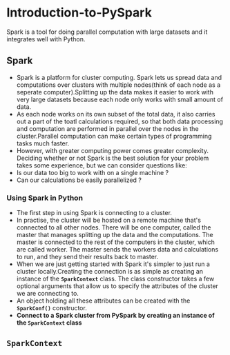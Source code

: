 # Introduction-to-PySpark
Spark is a tool for doing parallel computation with large datasets and it integrates well with Python.

## Spark
- Spark is a platform for cluster computing. Spark lets us spread data and computations over clusters with multiple nodes(think of each node as a seperate computer).Splitting up the data makes it easier to work with very large datasets because each node only works with small amount of data.
- As each node works on its own subset of the total data, it also carries out a part of the toatl calculations required, so that both data processing and computation are performed in parallel over the nodes in the cluster.Parallel computation can make certain types of programming tasks much faster.
- However, with greater computing power comes greater complexity. Deciding whether or not Spark is the best solution for your problem takes some experience, but we can consider questions like:
- Is our data too big to work with on a single machine ?
- Can our calculations be easily parallelized ?

### Using Spark in Python
- The first step in using Spark is connecting to a cluster.
- In practise, the cluster will be hosted on a remote machine that's connected to all other nodes. There will be one computer, called the master that manages splitting up the data and the computations. The master is connected to the rest of the computers in the cluster, which are called worker. The master sends the workers data and calculations to run, and they send their results back to master.
- When we are just getting started with Spark it's simpler to just run a cluster locally.Creating the connection is as simple as creating an instance of the **`SparkContext`** class. The class constructor takes a few optional arguments that allow us to specify the attributes of the cluster we are connecting to.
- An object holding all these attributes can be created with the **`SparkConf()`** constructor.
- **Connect to a Spark cluster from PySpark by creating an instance of the `SparkContext` class**

## `SparkContext`


